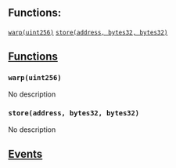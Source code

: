 

## Functions:
[`warp(uint256)`](#Hevm-warp-uint256-)
[`store(address, bytes32, bytes32)`](#Hevm-store-address-bytes32-bytes32-)


## <u>Functions</u>

### `warp(uint256)`
No description

### `store(address, bytes32, bytes32)`
No description

## <u>Events</u>
